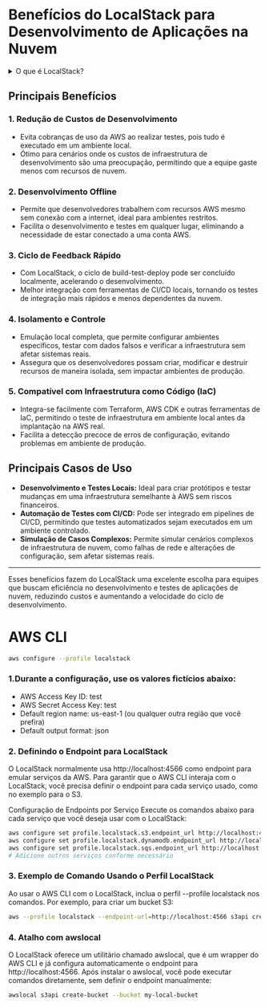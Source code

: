 
# Benefícios do LocalStack para Desenvolvimento de Aplicações na Nuvem

<details>
<summary>O que é LocalStack?</summary>
LocalStack é uma ferramenta que emula serviços da AWS localmente, permitindo que desenvolvedores testem e desenvolvam suas aplicações de nuvem sem precisar de acesso direto aos serviços reais da AWS. Ele é executado dentro de um container Docker e oferece uma ampla gama de serviços da AWS, como S3, Lambda, DynamoDB, e muitos outros.
</details>

## Principais Benefícios

### 1. **Redução de Custos de Desenvolvimento**
   - Evita cobranças de uso da AWS ao realizar testes, pois tudo é executado em um ambiente local.
   - Ótimo para cenários onde os custos de infraestrutura de desenvolvimento são uma preocupação, permitindo que a equipe gaste menos com recursos de nuvem.

### 2. **Desenvolvimento Offline**
   - Permite que desenvolvedores trabalhem com recursos AWS mesmo sem conexão com a internet, ideal para ambientes restritos.
   - Facilita o desenvolvimento e testes em qualquer lugar, eliminando a necessidade de estar conectado a uma conta AWS.

### 3. **Ciclo de Feedback Rápido**
   - Com LocalStack, o ciclo de build-test-deploy pode ser concluído localmente, acelerando o desenvolvimento.
   - Melhor integração com ferramentas de CI/CD locais, tornando os testes de integração mais rápidos e menos dependentes da nuvem.

### 4. **Isolamento e Controle**
   - Emulação local completa, que permite configurar ambientes específicos, testar com dados falsos e verificar a infraestrutura sem afetar sistemas reais.
   - Assegura que os desenvolvedores possam criar, modificar e destruir recursos de maneira isolada, sem impactar ambientes de produção.

### 5. **Compatível com Infraestrutura como Código (IaC)**
   - Integra-se facilmente com Terraform, AWS CDK e outras ferramentas de IaC, permitindo o teste de infraestrutura em ambiente local antes da implantação na AWS real.
   - Facilita a detecção precoce de erros de configuração, evitando problemas em ambiente de produção.

## Principais Casos de Uso

- **Desenvolvimento e Testes Locais:** Ideal para criar protótipos e testar mudanças em uma infraestrutura semelhante à AWS sem riscos financeiros.
- **Automação de Testes com CI/CD:** Pode ser integrado em pipelines de CI/CD, permitindo que testes automatizados sejam executados em um ambiente controlado.
- **Simulação de Casos Complexos:** Permite simular cenários complexos de infraestrutura de nuvem, como falhas de rede e alterações de configuração, sem afetar sistemas reais.

---

Esses benefícios fazem do LocalStack uma excelente escolha para equipes que buscam eficiência no desenvolvimento e testes de aplicações de nuvem, reduzindo custos e aumentando a velocidade do ciclo de desenvolvimento.

# AWS CLI

```bash
aws configure --profile localstack
```

### 1.Durante a configuração, use os valores fictícios abaixo:

- AWS Access Key ID: test
- AWS Secret Access Key: test
- Default region name: us-east-1 (ou qualquer outra região que você prefira)
- Default output format: json


### 2. Definindo o Endpoint para LocalStack
O LocalStack normalmente usa http://localhost:4566 como endpoint para emular serviços da AWS. Para garantir que o AWS CLI interaja com o LocalStack, você precisa definir o endpoint para cada serviço usado, como no exemplo para o S3.


Configuração de Endpoints por Serviço
Execute os comandos abaixo para cada serviço que você deseja usar com o LocalStack:

```bash
aws configure set profile.localstack.s3.endpoint_url http://localhost:4566
aws configure set profile.localstack.dynamodb.endpoint_url http://localhost:4566
aws configure set profile.localstack.sqs.endpoint_url http://localhost:4566
# Adicione outros serviços conforme necessário
```


### 3. Exemplo de Comando Usando o Perfil LocalStack
Ao usar o AWS CLI com o LocalStack, inclua o perfil --profile localstack nos comandos. Por exemplo, para criar um bucket S3:


```bash
aws --profile localstack --endpoint-url=http://localhost:4566 s3api create-bucket --bucket my-local-bucket
```


### 4. Atalho com awslocal
O LocalStack oferece um utilitário chamado awslocal, que é um wrapper do AWS CLI e já configura automaticamente o endpoint para http://localhost:4566. Após instalar o awslocal, você pode executar comandos diretamente, sem definir o endpoint manualmente:

```bash
awslocal s3api create-bucket --bucket my-local-bucket
```